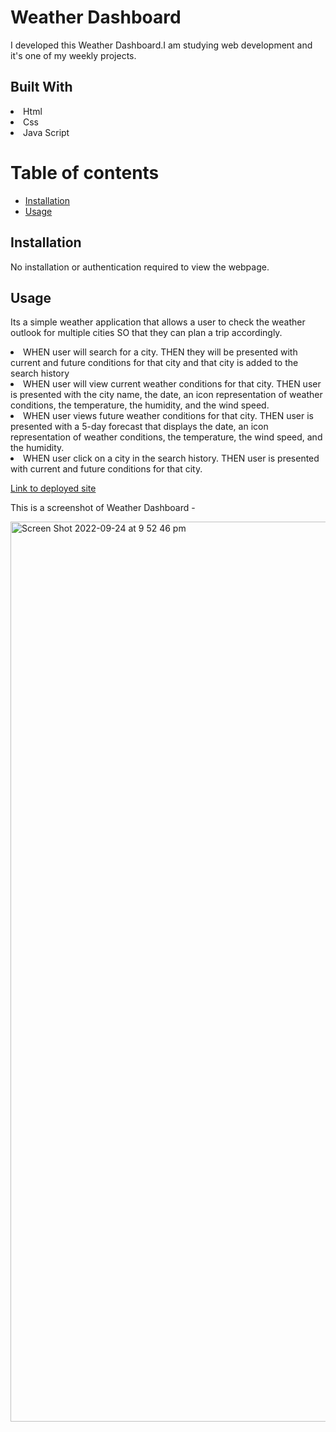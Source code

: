 # Weather Dashboard 
I developed this Weather Dashboard.I am studying web development and it's one of my weekly projects.
## Built With
<li>Html</li>
<li>Css</li>
<li>Java Script</li>

# Table of contents


  - [Installation](#installation)
  - [Usage](#usage)

  ## Installation
No installation or authentication required to view the webpage.
## Usage
Its a simple weather application that allows a user to check the weather outlook for multiple cities
SO that they can plan a trip accordingly.

<li>WHEN user will search for a city.
THEN they will be presented with current and future conditions for that city and that city is added to the search history</li>
<li>WHEN user will view current weather conditions for that city.
THEN user is presented with the city name, the date, an icon representation of weather conditions, the temperature, the humidity, and the wind speed.</li>
<li>WHEN user views future weather conditions for that city.
THEN user is presented with a 5-day forecast that displays the date, an icon representation of weather conditions, the temperature, the wind speed, and the humidity.</li>
<li>WHEN user click on a city in the search history.
THEN user is presented with current and future conditions for that city.</li>


[Link to deployed site](https://abhit-singh.github.io/Weather-Dashboard/)

This is a screenshot of Weather Dashboard  -

<img width="1440" alt="Screen Shot 2022-09-24 at 9 52 46 pm" src="https://user-images.githubusercontent.com/110076459/192096570-c1fc544d-d999-4e50-9c1a-35a98d9d8ba1.png">




